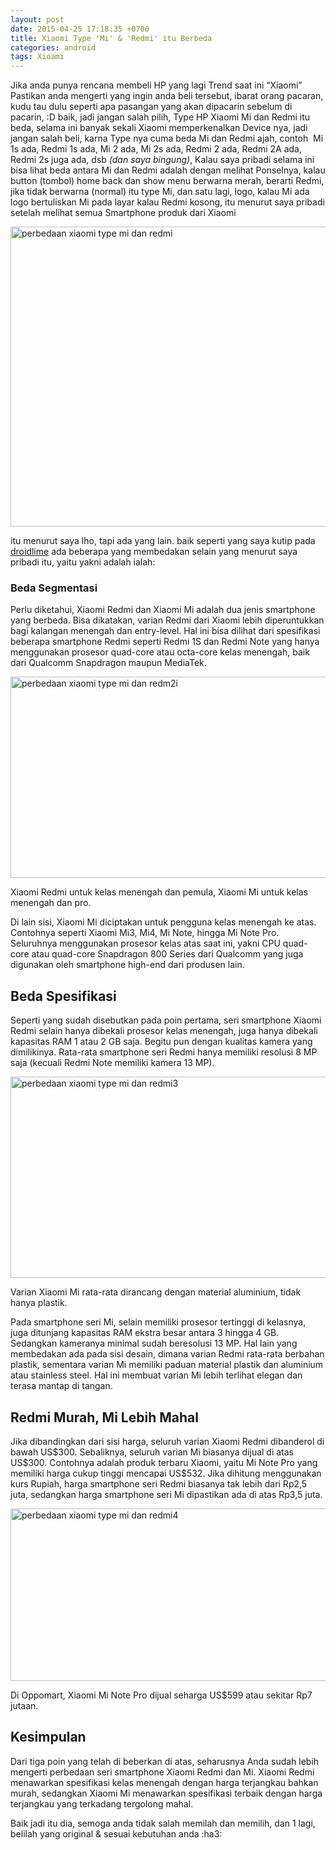 ```yaml
---
layout: post
date: 2015-04-25 17:18:35 +0700
title: Xiaomi Type 'Mi' & 'Redmi' itu Berbeda
categories: android
tags: Xioami
---
```

<p>Jika anda punya rencana membeli HP yang lagi Trend saat ini “Xiaomi” Pastikan anda mengerti yang ingin anda beli tersebut, ibarat orang pacaran, kudu tau dulu seperti apa pasangan yang akan dipacarin sebelum di pacarin, :D baik, jadi jangan salah pilih, Type HP Xiaomi Mi dan Redmi itu beda, selama ini banyak sekali Xiaomi memperkenalkan Device nya, jadi jangan salah beli, karna Type nya cuma beda Mi dan Redmi ajah, contoh&nbsp; Mi 1s ada, Redmi 1s ada, Mi 2 ada, Mi 2s ada, Redmi 2 ada, Redmi 2A ada, Redmi 2s juga ada, dsb <em>(dan saya bingung)</em>, Kalau saya pribadi selama ini bisa lihat beda antara Mi dan Redmi adalah dengan melihat Ponselnya, kalau button (tombol) home back dan show menu berwarna merah, berarti Redmi, jika tidak berwarna (normal) itu type Mi, dan satu lagi, logo, kalau Mi ada logo bertuliskan Mi pada layar kalau Redmi kosong, itu menurut saya pribadi setelah melihat semua Smartphone produk dari Xiaomi<span id="more-1678"></span></p>
<p><a href="https://eggoez.bitbucket.io/wp-content/uploads/2015/04/perbedaan-xiaomi-type-mi-dan-redmi.jpg" class="fancybox image"><img class=" size-full wp-image-1682 aligncenter" src="https://eggoez.bitbucket.io/wp-content/uploads/2015/04/perbedaan-xiaomi-type-mi-dan-redmi.jpg" alt="perbedaan xiaomi type mi dan redmi" width="640" height="480"></a></p>
<p>itu menurut saya lho, tapi ada yang lain. baik seperti yang saya kutip pada <a href="http://www.droidlime.com/">droidlime</a> ada beberapa yang membedakan selain yang menurut saya pribadi itu, yaitu yakni adalah ialah:</p>
<h3>Beda Segmentasi</h3>
<p>Perlu diketahui, Xiaomi Redmi dan Xiaomi Mi&nbsp;adalah dua jenis smartphone yang berbeda. Bisa dikatakan, varian Redmi dari Xiaomi lebih diperuntukkan bagi kalangan menengah dan entry-level. Hal ini bisa dilihat dari spesifikasi beberapa smartphone Redmi seperti Redmi 1S dan Redmi Note yang hanya menggunakan prosesor quad-core atau octa-core kelas menengah, baik dari Qualcomm Snapdragon maupun MediaTek.</p>
<p class="caption"><a href="https://eggoez.bitbucket.io/wp-content/uploads/2015/04/perbedaan-xiaomi-type-mi-dan-redm2i.jpg" class="fancybox image"><img class="aligncenter size-full wp-image-1687" src="https://eggoez.bitbucket.io/wp-content/uploads/2015/04/perbedaan-xiaomi-type-mi-dan-redm2i.jpg" alt="perbedaan xiaomi type mi dan redm2i" width="640" height="322"></a></p>
<p class="caption">Xiaomi Redmi untuk kelas menengah dan pemula, Xiaomi Mi untuk kelas menengah dan pro.</p>
<p>Di lain sisi, Xiaomi&nbsp;Mi diciptakan untuk pengguna kelas menengah ke atas. Contohnya seperti Xiaomi Mi3, Mi4, Mi Note, hingga Mi Note Pro. Seluruhnya menggunakan prosesor kelas atas saat ini, yakni CPU quad-core atau quad-core Snapdragon 800 Series dari Qualcomm yang juga digunakan oleh smartphone high-end dari produsen lain.</p>
<h2>Beda Spesifikasi</h2>
<p>Seperti yang sudah disebutkan pada poin pertama, seri smartphone Xiaomi Redmi selain hanya dibekali prosesor kelas menengah, juga hanya dibekali kapasitas RAM 1 atau 2 GB saja. Begitu pun dengan kualitas kamera yang dimilikinya. Rata-rata smartphone seri Redmi hanya memiliki resolusi&nbsp;8 MP saja (kecuali Redmi Note memiliki kamera 13 MP).</p>
<p class="caption"><a href="https://eggoez.bitbucket.io/wp-content/uploads/2015/04/perbedaan-xiaomi-type-mi-dan-redmi3.jpg" class="fancybox image"><img class="aligncenter size-full wp-image-1688" src="https://eggoez.bitbucket.io/wp-content/uploads/2015/04/perbedaan-xiaomi-type-mi-dan-redmi3.jpg" alt="perbedaan xiaomi type mi dan redmi3" width="640" height="322"></a></p>
<p class="caption">Varian Xiaomi Mi rata-rata dirancang dengan material aluminium, tidak hanya plastik.</p>
<p>Pada smartphone seri Mi, selain memiliki prosesor tertinggi di kelasnya, juga ditunjang kapasitas RAM ekstra besar&nbsp;antara 3 hingga 4 GB. Sedangkan kameranya&nbsp;minimal sudah beresolusi&nbsp;13 MP. Hal lain yang membedakan ada pada sisi desain, dimana varian Redmi rata-rata berbahan plastik, sementara varian Mi memiliki paduan material plastik dan aluminium atau stainless steel. Hal ini membuat varian Mi lebih terlihat elegan dan terasa mantap di tangan.</p>
<h2>Redmi Murah, Mi Lebih Mahal</h2>
<p>Jika dibandingkan dari sisi harga, seluruh varian Xiaomi Redmi dibanderol di bawah US$300. Sebaliknya, seluruh varian Mi biasanya dijual di atas US$300. Contohnya adalah produk terbaru&nbsp;Xiaomi, yaitu Mi Note Pro yang memiliki harga cukup tinggi mencapai US$532. Jika dihitung menggunakan kurs Rupiah, harga smartphone seri Redmi biasanya tak lebih dari Rp2,5 juta, sedangkan harga smartphone seri Mi dipastikan ada di atas Rp3,5 juta.</p>
<p class="caption"><a href="https://eggoez.bitbucket.io/wp-content/uploads/2015/04/perbedaan-xiaomi-type-mi-dan-redmi4.jpg" class="fancybox image"><img class="aligncenter size-full wp-image-1689" src="https://eggoez.bitbucket.io/wp-content/uploads/2015/04/perbedaan-xiaomi-type-mi-dan-redmi4.jpg" alt="perbedaan xiaomi type mi dan redmi4" width="640" height="276"></a></p>
<p class="caption">Di Oppomart, Xiaomi Mi Note Pro dijual seharga US$599 atau sekitar Rp7 jutaan.</p>
<h2>Kesimpulan</h2>
<p>Dari tiga poin yang telah di beberkan di atas, seharusnya Anda sudah lebih mengerti perbedaan seri smartphone Xiaomi Redmi dan Mi. Xiaomi Redmi menawarkan spesifikasi kelas menengah dengan harga terjangkau bahkan murah, sedangkan Xiaomi Mi menawarkan spesifikasi terbaik dengan harga terjangkau yang terkadang tergolong mahal.</p>
<p>Baik jadi itu dia, semoga anda tidak salah memilah dan memilih, dan 1 lagi, belilah yang original &amp; sesuai kebutuhan anda :ha3:</p>
